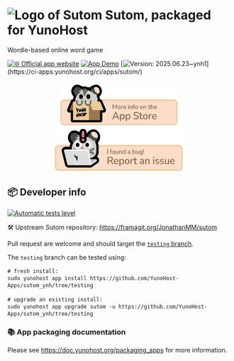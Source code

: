<!--
N.B.: This README was automatically generated by <https://github.com/YunoHost/apps_tools/blob/main/readme_generator>
It shall NOT be edited by hand.
-->

<h1>
  <img src="https://raw.githubusercontent.com/YunoHost/apps/main/logos/sutom.png" width="32px" alt="Logo of Sutom">
  Sutom, packaged for YunoHost
</h1>

Wordle-based online word game

[![🌐 Official app website](https://img.shields.io/badge/Official_app_website-darkgreen?style=for-the-badge)](https://sutom.nocle.fr/)
[![App Demo](https://img.shields.io/badge/App_Demo-blue?style=for-the-badge)](https://sutom.nocle.fr/)
[![Version: 2025.06.23~ynh1](https://img.shields.io/badge/Version-2025.06.23~ynh1-rgba(0,150,0,1)?style=for-the-badge)](https://ci-apps.yunohost.org/ci/apps/sutom/)

<div align="center">
<a href="https://apps.yunohost.org/app/sutom"><img height="100px" src="https://github.com/YunoHost/yunohost-artwork/raw/refs/heads/main/badges/neopossum-badges/badge_more_info_on_the_appstore.svg"/></a>
<a href="https://github.com/YunoHost-Apps/sutom_ynh/issues"><img height="100px" src="https://github.com/YunoHost/yunohost-artwork/raw/refs/heads/main/badges/neopossum-badges/badge_report_an_issue.svg"/></a>
</div>

## 📦 Developer info

[![Automatic tests level](https://apps.yunohost.org/badge/cilevel/sutom)](https://ci-apps.yunohost.org/ci/apps/sutom/)

🛠️ Upstream Sutom repository: <https://framagit.org/JonathanMM/sutom>

Pull request are welcome and should target the [`testing` branch](https://github.com/YunoHost-Apps/sutom_ynh/tree/testing).

The `testing` branch can be tested using:
```
# fresh install:
sudo yunohost app install https://github.com/YunoHost-Apps/sutom_ynh/tree/testing

# upgrade an existing install:
sudo yunohost app upgrade sutom -u https://github.com/YunoHost-Apps/sutom_ynh/tree/testing
```

### 📚 App packaging documentation

Please see <https://doc.yunohost.org/packaging_apps> for more information.